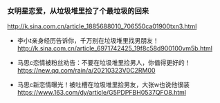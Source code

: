 ### 女明星恋爱，从垃圾堆里捡了个最垃圾的回来
http://k.sina.com.cn/article_1885688010_706550ca01900txn3.html

- 李小t亲身经历告诉你，千万别在垃圾堆里找男朋友！
http://k.sina.com.cn/article_6971742425_19f8c58d900100vm5b.html

- 马思c恋情被粉丝劝告：不要在垃圾堆里捡男人，你值得更好的！
https://new.qq.com/rain/a/20210323V0C2RM00

- 马思c新恋情曝光！被吐槽在垃圾堆里捡男友，大张w也说他很装
https://www.163.com/dy/article/G5PDPFBH0537QFO8.html
